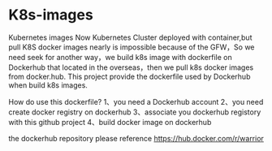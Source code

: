 # K8s-images
Kubernetes images 
Now Kubernetes Cluster deployed with container,but pull K8S docker images nearly is impossible because of the GFW，So we need seek for another way，we build k8s image with dockerfile on Dockerhub that located in the overseas，then we pull k8s docker images from docker.hub.
This project provide the dockerfile used by Dockerhub when build k8s images.

How do use this dockerfile?
1、you need a Dockerhub account
2、you need create docker registry on dockerhub
3、associate you dockerhub registory with this github project
4、build docker image on dockerhub


the dockerhub repository please reference https://hub.docker.com/r/warrior
